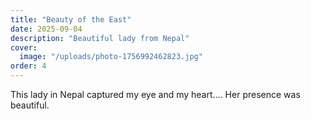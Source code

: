 ```yaml
---
title: "Beauty of the East"
date: 2025-09-04
description: "Beautiful lady from Nepal"
cover:
  image: "/uploads/photo-1756992462823.jpg"
order: 4
---
```


This lady in Nepal captured my eye and my heart.... Her presence was beautiful.